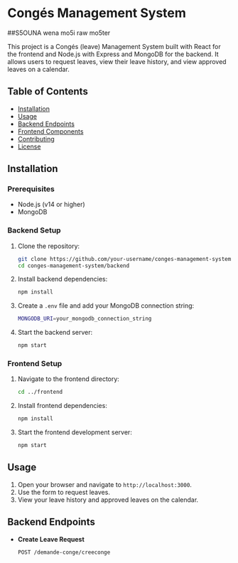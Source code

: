 # Congés Management System
##S5OUNA wena mo5i raw mo5ter


This project is a Congés (leave) Management System built with React for the frontend and Node.js with Express and MongoDB for the backend. It allows users to request leaves, view their leave history, and view approved leaves on a calendar.

## Table of Contents
- [Installation](#installation)
- [Usage](#usage)
- [Backend Endpoints](#backend-endpoints)
- [Frontend Components](#frontend-components)
- [Contributing](#contributing)
- [License](#license)

## Installation

### Prerequisites
- Node.js (v14 or higher)
- MongoDB

### Backend Setup
1. Clone the repository:
    ```sh
    git clone https://github.com/your-username/conges-management-system.git
    cd conges-management-system/backend
    ```

2. Install backend dependencies:
    ```sh
    npm install
    ```

3. Create a `.env` file and add your MongoDB connection string:
    ```sh
    MONGODB_URI=your_mongodb_connection_string
    ```

4. Start the backend server:
    ```sh
    npm start
    ```

### Frontend Setup
1. Navigate to the frontend directory:
    ```sh
    cd ../frontend
    ```

2. Install frontend dependencies:
    ```sh
    npm install
    ```

3. Start the frontend development server:
    ```sh
    npm start
    ```

## Usage

1. Open your browser and navigate to `http://localhost:3000`.
2. Use the form to request leaves.
3. View your leave history and approved leaves on the calendar.

## Backend Endpoints

- **Create Leave Request**
  ```http
  POST /demande-conge/creeconge
